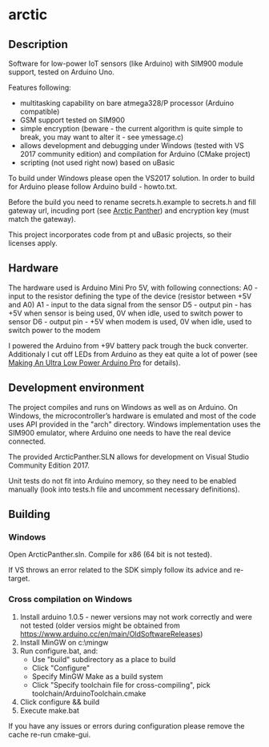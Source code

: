 # arctic

## Description

Software for low-power IoT sensors (like Arduino) with SIM900 module support, tested on Arduino Uno.

Features following:

- multitasking capability on bare atmega328/P processor (Arduino compatible)
- GSM support tested on SIM900
- simple encryption (beware - the current algorithm is quite simple to break, you may want to alter it - see ymessage.c)
- allows development and debugging under Windows (tested with VS 2017 community edition) and compilation for Arduino (CMake project)
- scripting (not used right now) based on uBasic

To build under Windows please open the VS2017 solution.
In order to build for Arduino please follow Arduino build - howto.txt.

Before the build you need to rename secrets.h.example to secrets.h and fill gateway url, incuding port (see [Arctic Panther](https://github.com/mpomaran/arctic)) and encryption key (must match the gateway). 

This project incorporates code from pt and uBasic projects, so their licenses apply.

## Hardware
The hardware used is Arduino Mini Pro 5V, with following connections:
A0 - input to the resistor defining the type of the device (resistor between +5V and A0)
A1 - input to the data signal from the sensor
D5 - output pin - has +5V when sensor is being used, 0V when idle,  used to switch power to sensor
D6 - output pin - +5V when modem is used, 0V when idle, used to switch power to the modem

I powered the Arduino from +9V battery pack trough the buck converter.
Additionaly I cut off LEDs from Arduino as they eat quite a lot of power (see [Making An Ultra Low Power Arduino Pro](https://www.the-diy-life.com/making-an-ultra-low-power-arduino-pro/) for details).


## Development environment

The project compiles and runs on Windows as well as on Arduino. On Windows, the microcontroller’s hardware is emulated and most of the code uses API provided in the "arch" directory. Windows implementation uses the SIM900 emulator, where Arduino one needs to have the real device connected.

The provided ArcticPanther.SLN allows for development on Visual Studio Community Edition 2017.

Unit tests do not fit into Arduino memory, so they need to be enabled manually (look into tests.h file and uncomment necessary definitions).

## Building

### Windows

Open ArcticPanther.sln. Compile for x86 (64 bit is not tested).

If VS throws an error related to the SDK simply follow its advice and re-target.

### Cross compilation on Windows

1. Install arduino 1.0.5 - newer versions may not work correctly and were not tested (older versios might be obtained from <https://www.arduino.cc/en/main/OldSoftwareReleases>)
2. Install MinGW on c:\mingw
3. Run configure.bat, and:
    - Use "build" subdirectory as a place to build
    - Click "Configure"
    - Specify MinGW Make as a build system
    - Click "Specify toolchain file for cross-compiling", pick toolchain/ArduinoToolchain.cmake
4. Click configure && build
5. Execute make.bat

If you have any issues or errors during configuration please remove the cache re-run cmake-gui.

